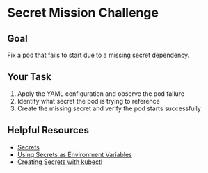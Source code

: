 # Secret Mission Challenge

## Goal

Fix a pod that fails to start due to a missing secret dependency.

## Your Task

1. Apply the YAML configuration and observe the pod failure
2. Identify what secret the pod is trying to reference
3. Create the missing secret and verify the pod starts successfully

## Helpful Resources

- [Secrets](https://kubernetes.io/docs/concepts/configuration/secret/)
- [Using Secrets as Environment Variables](https://kubernetes.io/docs/concepts/configuration/secret/#using-secrets-as-environment-variables)
- [Creating Secrets with kubectl](https://kubernetes.io/docs/tasks/configmap-secret/managing-secret-using-kubectl/)

